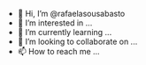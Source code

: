 - 👋 Hi, I’m @rafaelasousabasto
- 👀 I’m interested in ...
- 🌱 I’m currently learning ...
- 💞️ I’m looking to collaborate on ...
- 📫 How to reach me ...

<!---
rafaelasousabasto/rafaelasousabasto is a ✨ special ✨ repository because its `README.md` (this file) appears on your GitHub profile.
You can click the Preview link to take a look at your changes.
--->
